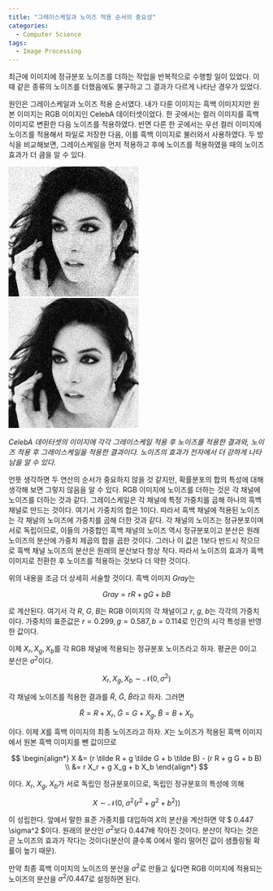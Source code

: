```yaml
---
title: "그레이스케일과 노이즈 적용 순서의 중요성"
categories:
  - Computer Science
tags:
  - Image Processing
---
```


최근에 이미지에 정규분포 노이즈를 더하는 작업을 반복적으로 수행할 일이 있었다. 이때 같은 종류의 노이즈를 더했음에도 불구하고 그 결과가 다르게 나타난 경우가 있었다.

원인은 그레이스케일과 노이즈 적용 순서였다. 내가 다룬 이미지는 흑백 이미지지만 원본 이미지는 RGB 이미지인 CelebA 데이터셋이었다. 한 곳에서는 컬러 이미지를 흑백 이미지로 변환한 다음 노이즈를 적용하였다. 반면 다른 한 곳에서는 우선 컬러 이미지에 노이즈를 적용해서 파일로 저장한 다음, 이를 흑백 이미지로 불러와서 사용하였다. 두 방식을 비교해보면, 그레이스케일을 먼저 적용하고 후에 노이즈를 적용하였을 때의 노이즈 효과가 더 큼을 알 수 있다.

![grayscale -> noise](/assets/images/grayscale-and-noise/gn.png)
![noise -> grayscale](/assets/images/grayscale-and-noise/ng.png)

*CelebA 데이터셋의 이미지에 각각 그레이스케일 적용 후 노이즈를 적용한 결과와, 노이즈 적용 후 그레이스케일을 적용한 결과이다. 노이즈의 효과가 전자에서 더 강하게 나타남을 알 수 있다.*

언뜻 생각하면 두 연산의 순서가 중요하지 않을 것 같지만, 확률분포의 합의 특성에 대해 생각해 보면 그렇지 않음을 알 수 있다. RGB 이미지에 노이즈를 더하는 것은 각 채널에 노이즈를 더하는 것과 같다. 그레이스케일은 각 채널에 특정 가중치를 곱해 하나의 흑백 채널로 만드는 것이다. 여기서 가중치의 합은 1이다. 따라서 흑백 채널에 적용된 노이즈는 각 채널의 노이즈에 가중치를 곱해 더한 것과 같다. 각 채널의 노이즈는 정규분포이며 서로 독립이므로, 이들의 가중합인 흑백 채널의 노이즈 역시 정규분포이고 분산은 원래 노이즈의 분산에 가중치 제곱의 합을 곱한 것이다. 그러나 이 값은 $1$보다 반드시 작으므로 흑백 채널 노이즈의 분산은 원래의 분산보다 항상 작다. 따라서 노이즈의 효과가 흑백 이미지로 전환한 후 노이즈를 적용하는 것보다 더 약한 것이다.

위의 내용을 조금 더 상세히 서술할 것이다. 흑백 이미지 $Gray$는

$$ Gray = r R + g G + b B $$

로 계산된다. 여기서 각 $R$, $G$, $B$는 RGB 이미지의 각 채널이고 $r$, $g$, $b$는 각각의 가중치이다. 가중치의 표준값은 $r = 0.299, g = 0.587, b = 0.114$로 인간의 시각 특성을 반영한 값이다.

이제 $X_r, X_g, X_b$를 각 RGB 채널에 적용되는 정규분포 노이즈라고 하자. 평균은 $0$이고 분산은 $\sigma^2$이다.

$$ X_r, X_g, X_b \sim \mathcal{N}(0, \sigma^2) $$

각 채널에 노이즈를 적용한 결과를 $\tilde R$, $\tilde G$, $\tilde B$라고 하자. 그러면

$$ \tilde R = R + X_r, \; \tilde G = G + X_g, \; \tilde B = B + X_b $$

이다.
이제 $X$를 흑백 이미지의 최종 노이즈라고 하자. $X$는 노이즈가 적용된 흑백 이미지에서 원본 흑백 이미지를 뺀 값이므로

$$ \begin{align*} X &= (r \tilde R + g \tilde G + b \tilde B) - (r R + g G + b B) \\
&= r X_r + g X_g + b X_b \end{align*} $$

이다. $X_r$, $X_g$, $X_b$가 서로 독립인 정규분포이므로, 독립인 정규분포의 특성에 의해

$$ X \sim \mathcal{N} \left( 0, \; \sigma^2(r^2 + g^2 + b^2) \right) $$

이 성립한다. 앞에서 말한 표준 가중치를 대입하여 $X$의 분산을 계산하면 약 $ 0.447 \sigma^2 $이다. 원래의 분산인 $\sigma^2$보다 $0.447$배 작아진 것이다. 분산이 작다는 것은 곧 노이즈의 효과가 작다는 것이다(분산이 클수록 $0$에서 멀리 떨어진 값이 샘플링될 확률이 높기 때문).

만약 최종 흑백 이미지의 노이즈의 분산을 $\sigma^2$로 만들고 싶다면 RGB 이미지에 적용되는 노이즈의 분산을 $\sigma^2 / 0.447$로 설정하면 된다.

